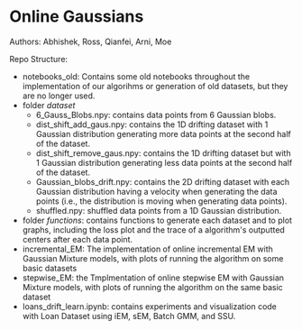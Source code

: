 # Online Gaussians

Authors: Abhishek, Ross, Qianfei, Arni, Moe

Repo Structure:
- notebooks_old: Contains some old notebooks throughout the implementation of our algorihms or generation of old datasets, but they are no longer used.
- folder *dataset*
    - 6_Gauss_Blobs.npy: contains data points from 6 Gaussian blobs.
    - dist_shift_add_gaus.npy: contains the 1D drifting dataset with 1 Gaussian distribution generating more data points at the second half of the dataset.
    - dist_shift_remove_gaus.npy: contains the 1D drifting dataset but with 1 Gaussian distribution generating less data points at the second half of the dataset.
    - Gaussian_blobs_drift.npy: contains the 2D drifting dataset with each Gaussian distribution having a velocity when generating the data points (i.e., the distribution is moving when generating data points).
    - shuffled.npy: shuffled data points from a 1D Gaussian distribution.
- folder *functions*: contains functions to generate each dataset and to plot graphs, including the loss plot and the trace of a algorithm's outputted centers after each data point.
- incremental_EM: The implementation of online incremental EM with Gaussian Mixture models, with plots of running the algorithm on some basic datasets 
- stepwise_EM: the Tmplmentation of online stepwise EM with Gaussian Mixture models, with plots of running the algorithm on the same basic dataset
- loans_drift_learn.ipynb: contains experiments and visualization code with Loan Dataset using iEM, sEM, Batch GMM, and SSU. 
